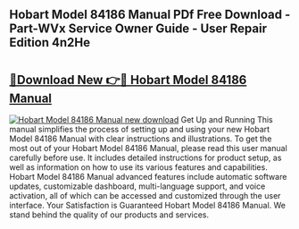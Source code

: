 ## Hobart Model 84186 Manual PDf Free Download - Part-WVx Service Owner Guide - User Repair Edition 4n2He

# <h2><a href="http://bc51792.oget.top/?id=Hobart+Model+84186+Manual">🔗Download New 👉🔴 Hobart Model 84186 Manual</a></h2>

[![Hobart Model 84186 Manual new download](https://i.imgur.com/5g1atiW.png)](http://bc51792.oget.top/?id=Hobart+Model+84186+Manual)
Get Up and Running This manual simplifies the process of setting up and using your new Hobart Model 84186 Manual with clear instructions and illustrations. To get the most out of your Hobart Model 84186 Manual, please read this user manual carefully before use. It includes detailed instructions for product setup, as well as information on how to use its various features and capabilities. Hobart Model 84186 Manual advanced features include automatic software updates, customizable dashboard, multi-language support, and voice activation, all of which can be accessed and customized through the user interface. Your Satisfaction is Guaranteed Hobart Model 84186 Manual. We stand behind the quality of our products and services.
